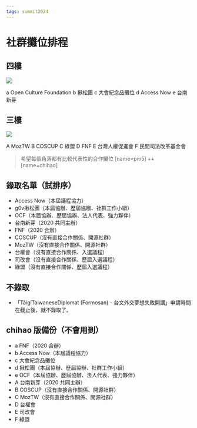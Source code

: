 ```yaml
---
tags: summit2024
---
```

# 社群攤位排程

## 四樓
![](https://s3-ap-northeast-1.amazonaws.com/g0v-hackmd-images/uploads/upload_15e6bbd42120666760e04c161ed38d76.png)

a Open Culture Foundation
b 揪松團
c 大會紀念品攤位
d Access Now
e 台南新芽


## 三樓
![](https://s3-ap-northeast-1.amazonaws.com/g0v-hackmd-images/uploads/upload_28b4b71935b10c557561c7de110fd85c.png)

A MozTW
B COSCUP
C 綠盟
D FNF
E 台灣人權促進會
F 民間司法改革基金會

> 希望每個角落都有比較代表性的合作攤位 [name=pm5]
> ++ [name=chihao]

## 錄取名單（試排序）
- Access Now（本屆議程協力）
- g0v揪松團（本屆協辦、歷屆協辦、社群工作小組）
- OCF（本屆協辦、歷屆協辦、法人代表、強力夥伴）
- 台南新芽（2020 共同主辦）
- FNF（2020 合辦）
- COSCUP（沒有直接合作關係、開源社群）
- MozTW（沒有直接合作關係、開源社群）
- 台權會（沒有直接合作關係、入選議程）
- 司改會（沒有直接合作關係、歷屆入選議程）
- 綠盟（沒有直接合作關係、歷屆入選議程）

## 不錄取

* 「TâigíTaiwaneseDiplomat (Formosan) - 台文外交夢想失敗開講」申請時間在截止後，就不錄取了。


## chihao 版備份（不會用到）

- a FNF（2020 合辦）
- b Access Now（本屆議程協力）
- c 大會紀念品攤位
- d 揪松團（本屆協辦、歷屆協辦、社群工作小組）
- e OCF（本屆協辦、歷屆協辦、法人代表、強力夥伴）
- A 台南新芽（2020 共同主辦）
- B COSCUP（沒有直接合作關係、開源社群）
- C MozTW（沒有直接合作關係、開源社群）
- D 台權會
- E 司改會
- F 綠盟